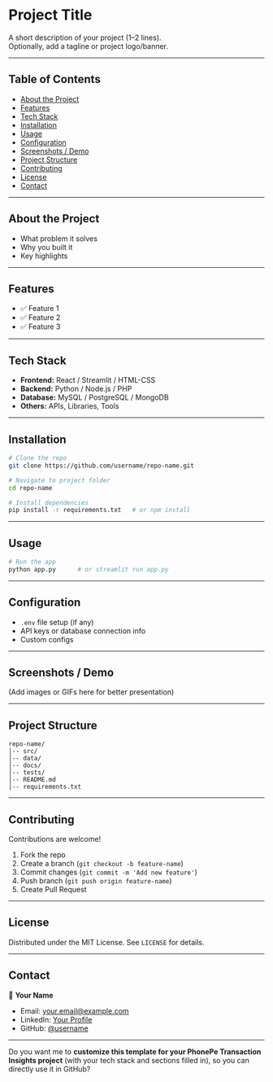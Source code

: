 # Project Title

A short description of your project (1–2 lines).  
Optionally, add a tagline or project logo/banner.

---

## Table of Contents
- [About the Project](#about-the-project)
- [Features](#features)
- [Tech Stack](#tech-stack)
- [Installation](#installation)
- [Usage](#usage)
- [Configuration](#configuration)
- [Screenshots / Demo](#screenshots--demo)
- [Project Structure](#project-structure)
- [Contributing](#contributing)
- [License](#license)
- [Contact](#contact)

---

## About the Project
- What problem it solves  
- Why you built it  
- Key highlights

---

## Features
- ✅ Feature 1
- ✅ Feature 2
- ✅ Feature 3

---

## Tech Stack
- **Frontend:** React / Streamlit / HTML-CSS  
- **Backend:** Python / Node.js / PHP  
- **Database:** MySQL / PostgreSQL / MongoDB  
- **Others:** APIs, Libraries, Tools

---

## Installation
```bash
# Clone the repo
git clone https://github.com/username/repo-name.git

# Navigate to project folder
cd repo-name

# Install dependencies
pip install -r requirements.txt   # or npm install
````

---

## Usage

```bash
# Run the app
python app.py      # or streamlit run app.py
```

---

## Configuration

* `.env` file setup (if any)
* API keys or database connection info
* Custom configs

---

## Screenshots / Demo

(Add images or GIFs here for better presentation)

---

## Project Structure

```
repo-name/
│-- src/
│-- data/
│-- docs/
│-- tests/
│-- README.md
│-- requirements.txt
```

---

## Contributing

Contributions are welcome!

1. Fork the repo
2. Create a branch (`git checkout -b feature-name`)
3. Commit changes (`git commit -m 'Add new feature'`)
4. Push branch (`git push origin feature-name`)
5. Create Pull Request

---

## License

Distributed under the MIT License. See `LICENSE` for details.

---

## Contact

👤 **Your Name**

* Email: [your.email@example.com](mailto:your.email@example.com)
* LinkedIn: [Your Profile](https://linkedin.com/in/yourprofile)
* GitHub: [@username](https://github.com/username)

---

Do you want me to **customize this template for your PhonePe Transaction Insights project** (with your tech stack and sections filled in), so you can directly use it in GitHub?
```
